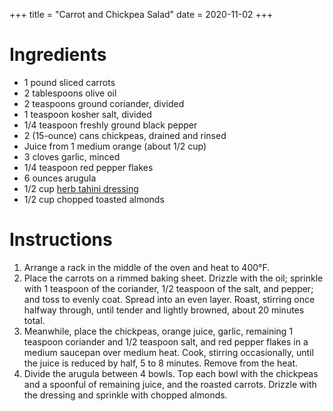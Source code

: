 +++
title = "Carrot and Chickpea Salad"
date = 2020-11-02
+++
# Ingredients

-   1 pound sliced carrots
-   2 tablespoons olive oil
-   2 teaspoons ground coriander, divided
-   1 teaspoon kosher salt, divided
-   1/4 teaspoon freshly ground black pepper
-   2 (15-ounce) cans chickpeas, drained and rinsed
-   Juice from 1 medium orange (about 1/2 cup)
-   3 cloves garlic, minced
-   1/4 teaspoon red pepper flakes
-   6 ounces arugula
-   1/2 cup [herb tahini dressing](../herb-tahini-dressing)
-   1/2 cup chopped toasted almonds

# Instructions

1. Arrange a rack in the middle of the oven and heat to 400°F.
2. Place the carrots on a rimmed baking sheet. Drizzle with the oil; sprinkle with 1 teaspoon of the coriander, 1/2 teaspoon of the salt, and pepper; and toss to evenly coat. Spread into an even layer. Roast, stirring once halfway through, until tender and lightly browned, about 20 minutes total.
3. Meanwhile, place the chickpeas, orange juice, garlic, remaining 1 teaspoon coriander and 1/2 teaspoon salt, and red pepper flakes in a medium saucepan over medium heat. Cook, stirring occasionally, until the juice is reduced by half, 5 to 8 minutes. Remove from the heat.
4. Divide the arugula between 4 bowls. Top each bowl with the chickpeas and a spoonful of remaining juice, and the roasted carrots. Drizzle with the dressing and sprinkle with chopped almonds.
